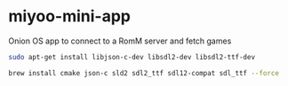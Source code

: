 # miyoo-mini-app

Onion OS app to connect to a RomM server and fetch games

```sh
sudo apt-get install libjson-c-dev libsdl2-dev libsdl2-ttf-dev
```

```sh
brew install cmake json-c sld2 sdl2_ttf sdl12-compat sdl_ttf --force
```
